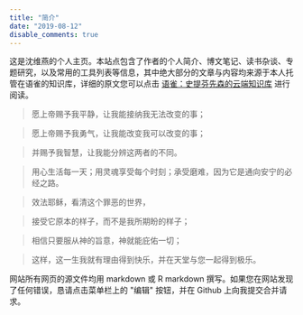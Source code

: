 ```yaml
---
title: "简介"
date: "2019-08-12"
disable_comments: true
---
```


这是沈维燕的个人主页。本站点包含了作者的个人简介、博文笔记、读书杂谈、专题研究，以及常用的工具列表等信息，其中绝大部分的文章与内容均来源于本人托管在语雀的知识库，详细的原文您可以点击 [语雀：史提芬先森的云端知识库](https://www.yuque.com/shenweiyan) 进行阅读。

> 愿上帝赐予我平静，让我能接纳我无法改变的事；

> 愿上帝赐予我勇气，让我能改变我可以改变的事；

> 并赐予我智慧，让我能分辨这两者的不同。

> 用心生活每一天；用灵魂享受每个时刻；承受磨难，因为它是通向安宁的必经之路。

> 效法耶稣，看清这个罪恶的世界，

> 接受它原本的样子，而不是我所期盼的样子；

> 相信只要服从神的旨意，神就能庇佑一切；

> 这样，这一生我就有理由得到快乐，并在天堂与您一起得到极乐。

网站所有网页的源文件均用 markdown 或 R markdown 撰写。如果您在网站发现了任何错误，恳请点击菜单栏上的 "编辑" 按钮，并在 Github 上向我提交合并请求。
